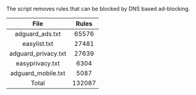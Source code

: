 The script removes rules that can be blocked by DNS based ad-blocking.


| File | Rules |
|:----:|:-----:|
| adguard_ads.txt | 65576 |
| easylist.txt | 27481 |
| adguard_privacy.txt | 27639 |
| easyprivacy.txt | 6304 |
| adguard_mobile.txt | 5087 |
| Total | 132087 |
